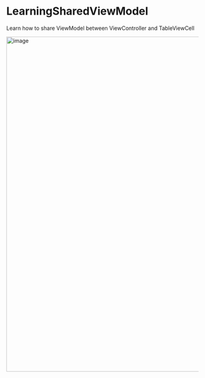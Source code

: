 # LearningSharedViewModel

Learn how to share ViewModel between ViewController and TableViewCell

<img width="879" alt="image" src="https://user-images.githubusercontent.com/66399719/233981831-d920bfe5-e660-48e4-b63d-d33a1ca0bdd5.png">
